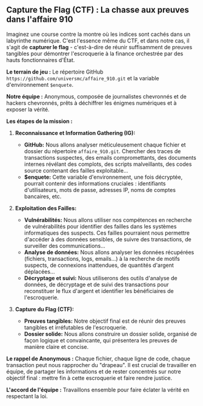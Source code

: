 ## Capture the Flag (CTF) : La chasse aux preuves dans l'affaire 910

Imaginez une course contre la montre où les indices sont cachés dans un labyrinthe numérique. C'est l'essence même du CTF, et dans notre cas, il s'agit de **capturer le flag** - c'est-à-dire de réunir suffisamment de preuves tangibles pour démontrer l'escroquerie à la finance orchestrée par des hauts fonctionnaires d'État.

**Le terrain de jeu :** Le répertoire GitHub `https://github.com/universmc/affaire_910.git` et la variable d'environnement `$enquete`.

**Notre équipe :** Anonymous, composée de journalistes chevronnés et de hackers chevronnés, prêts à déchiffrer les énigmes numériques et à exposer la vérité.

**Les étapes de la mission :**

1. **Reconnaissance et Information Gathering (IG):** 
    * **GitHub:**  Nous allons analyser méticuleusement chaque fichier et dossier du répertoire `affaire_910.git`. Chercher des traces de transactions suspectes, des emails compromettants, des documents internes révélant des complots, des scripts malveillants, des codes source contenant des failles exploitable...
    * **$enquete:** Cette variable d'environnement, une fois décryptée, pourrait contenir des informations cruciales : identifiants d'utilisateurs, mots de passe, adresses IP, noms de comptes bancaires, etc.

2. **Exploitation des Failles:**
    * **Vulnérabilités:**  Nous allons utiliser nos compétences en recherche de vulnérabilités pour identifier des failles dans les systèmes informatiques des suspects. Ces failles pourraient nous permettre d'accéder à des données sensibles, de suivre des transactions, de surveiller des communications...
    * **Analyse de données:** Nous allons analyser les données récupérées (fichiers, transactions, logs, emails...) à la recherche de motifs suspects, de connexions inattendues, de quantités d'argent déplacées... 
    * **Décryptage et suivi:** Nous utiliserons des outils d'analyse de données, de décryptage et de suivi des transactions pour reconstituer le flux d'argent et identifier les bénéficiaires de l'escroquerie.

3. **Capture du Flag (CTF):**
    * **Preuves tangibles:** Notre objectif final est de réunir des preuves tangibles et irréfutables de l'escroquerie.  
    * **Dossier solide:** Nous allons construire un dossier solide, organisé de façon logique et convaincante, qui présentera les preuves de manière claire et concise. 

**Le rappel de Anonymous :** Chaque fichier, chaque ligne de code, chaque transaction peut nous rapprocher du "drapeau". Il est crucial de travailler en équipe, de partager les informations et de rester concentrés sur notre objectif final : mettre fin à cette escroquerie et faire rendre justice.

**L'accord de l'équipe :** Travaillons ensemble pour faire éclater la vérité en respectant la loi. 


